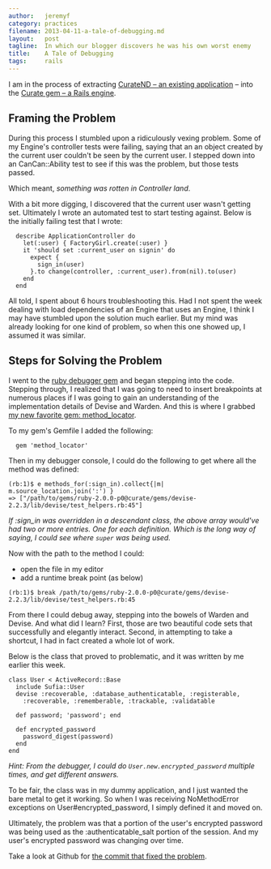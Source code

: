 ```yaml
---
author:   jeremyf
category: practices
filename: 2013-04-11-a-tale-of-debugging.md
layout:   post
tagline:  In which our blogger discovers he was his own worst enemy
title:    A Tale of Debugging
tags:     rails
---
```


I am in the process of extracting [CurateND – an existing application](https://curate.nd.edu) – into the [Curate gem – a Rails engine](https://github.com/ndlib/curate).

## Framing the Problem

During this process I stumbled upon a ridiculously vexing problem.
Some of my Engine's controller tests were failing, saying that an an object created by the current user couldn't be seen by the current user.
I stepped down into an CanCan::Ability test to see if this was the problem, but those tests passed.

Which meant, *something was rotten in Controller land*.

With a bit more digging, I discovered that the current user wasn't getting set.
Ultimately I wrote an automated test to start testing against.
Below is the initially failing test that I wrote:

```
  describe ApplicationController do
    let(:user) { FactoryGirl.create(:user) }
    it 'should set :current_user on signin' do
      expect {
        sign_in(user)
      }.to change(controller, :current_user).from(nil).to(user)
    end
  end
```

All told, I spent about 6 hours troubleshooting this.
Had I not spent the week dealing with load dependencies of an Engine that uses an Engine, I think I may have stumbled upon the solution much earlier.
But my mind was already looking for one kind of problem, so when this one showed up, I assumed it was similar.

## Steps for Solving the Problem

I went to the [ruby debugger gem](http://rubygems.org/gems/debugger) and began stepping into the code.
Stepping through, I realized that I was going to need to insert breakpoints at numerous places if I was going to gain an understanding of the implementation details of Devise and Warden.
And this is where I grabbed [my new favorite gem: method_locator](http://rubygems.org/gems/method_locator).

To my gem's Gemfile I added the following:

```
  gem 'method_locator'
```

Then in my debugger console, I could do the following to get where all the method was defined:

```
(rb:1)$ e methods_for(:sign_in).collect{|m| m.source_location.join(':') }
=> ["/path/to/gems/ruby-2.0.0-p0@curate/gems/devise-2.2.3/lib/devise/test_helpers.rb:45"]
```

*If :sign_in was overridden in a descendant class, the above array would've had two or more entries.*
*One for each definition.*
*Which is the long way of saying, I could see where `super` was being used.*

Now with the path to the method I could:

* open the file in my editor
* add a runtime break point (as below)

```
(rb:1)$ break /path/to/gems/ruby-2.0.0-p0@curate/gems/devise-2.2.3/lib/devise/test_helpers.rb:45
```

From there I could debug away, stepping into the bowels of Warden and Devise.
And what did I learn?
First, those are two beautiful code sets that successfully and elegantly interact.
Second, in attempting to take a shortcut, I had in fact created a whole lot of work.

Below is the class that proved to problematic, and it was written by me earlier this week.

```
class User < ActiveRecord::Base
  include Sufia::User
  devise :recoverable, :database_authenticatable, :registerable,
    :recoverable, :rememberable, :trackable, :validatable

  def password; 'password'; end

  def encrypted_password
    password_digest(password)
  end
end
```
*Hint: From the debugger, I could do `User.new.encrypted_password` multiple times, and get different answers.*

To be fair, the class was in my dummy application, and I just wanted the bare metal to get it working.
So when I was receiving NoMethodError exceptions on User#encrypted_password, I simply defined it and moved on.

Ultimately, the problem was that a portion of the user's encrypted password was being used as the :authenticatable_salt portion of the session.
And my user's encrypted password was changing over time.

Take a look at Github for [the commit that fixed the problem](https://github.com/ndlib/curate/commit/97ab9c71354e35bf9f3e97b748f856833b952153).